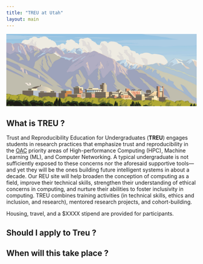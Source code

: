 ```yaml
---
title: "TREU at Utah"
layout: main
---
```


<img src="./images/uou.jpg" alt="campus" style="width:80ex" />

## What is TREU ?

Trust and Reproducibility Education for Undergraduates (**TREU**) engages students in research practices that emphasize trust and reproducibility
in the [OAC](https://www.nsf.gov/div/index.jsp?div=OAC) priority areas of High-performance Computing (HPC), Machine Learning (ML), and Computer Networking.
A typical undergraduate is not sufficiently exposed to these
concerns nor the aforesaid supportive tools—and yet they will be the ones building future intelligent systems in about a decade.
Our REU site will help broaden the conception of computing as
a field, improve
their technical skills, strengthen their understanding of ethical concerns in computing, and nurture their
abilities to foster inclusivity in computing.
TREU combines training activities
(in technical skills, ethics and
inclusion, and research),
mentored research projects, and cohort-building.

Housing, travel, and a $XXXX stipend are provided for participants. 

## Should I apply to Treu ? 

## When will this take place ?
